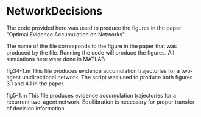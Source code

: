 # NetworkDecisions
The code provided here was used to produce the figures in the paper "Optimal Evidence Accumulation on Networks"

The name of the file corresponds to the figure in the paper that was produced by the file.  Running the code will produce the figures.  All simulations here were done in MATLAB

fig34-1.m
This file produces evidence accumulation trajectories for a two-agent unidirectional network.  The script was used to produce both figures 3.1 and 4.1 in the paper.

fig5-1.m
This file produces evidence accumulation trajectories for a recurrent two-agent network.  Equilibration is necessary for proper transfer of decision information.
